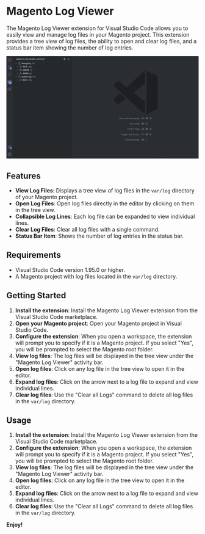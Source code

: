 # Magento Log Viewer

The Magento Log Viewer extension for Visual Studio Code allows you to easily view and manage log files in your Magento project. This extension provides a tree view of log files, the ability to open and clear log files, and a status bar item showing the number of log entries.

![Magento Log Viewer Screenshot](resources/screenshot.png)

## Features

- **View Log Files**: Displays a tree view of log files in the `var/log` directory of your Magento project.
- **Open Log Files**: Open log files directly in the editor by clicking on them in the tree view.
- **Collapsible Log Lines**: Each log file can be expanded to view individual lines.
- **Clear Log Files**: Clear all log files with a single command.
- **Status Bar Item**: Shows the number of log entries in the status bar.

## Requirements

- Visual Studio Code version 1.95.0 or higher.
- A Magento project with log files located in the `var/log` directory.

## Getting Started

1. **Install the extension**: Install the Magento Log Viewer extension from the Visual Studio Code marketplace.
2. **Open your Magento project**: Open your Magento project in Visual Studio Code.
3. **Configure the extension**: When you open a workspace, the extension will prompt you to specify if it is a Magento project. If you select "Yes", you will be prompted to select the Magento root folder.
4. **View log files**: The log files will be displayed in the tree view under the "Magento Log Viewer" activity bar.
5. **Open log files**: Click on any log file in the tree view to open it in the editor.
6. **Expand log files**: Click on the arrow next to a log file to expand and view individual lines.
7. **Clear log files**: Use the "Clear all Logs" command to delete all log files in the `var/log` directory.

## Usage

1. **Install the extension**: Install the Magento Log Viewer extension from the Visual Studio Code marketplace.
2. **Configure the extension**: When you open a workspace, the extension will prompt you to specify if it is a Magento project. If you select "Yes", you will be prompted to select the Magento root folder.
3. **View log files**: The log files will be displayed in the tree view under the "Magento Log Viewer" activity bar.
4. **Open log files**: Click on any log file in the tree view to open it in the editor.
5. **Expand log files**: Click on the arrow next to a log file to expand and view individual lines.
6. **Clear log files**: Use the "Clear all Logs" command to delete all log files in the `var/log` directory.

**Enjoy!**
